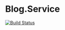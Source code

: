 # Blog.Service

[![Build Status](https://dev.azure.com/catlien/Blog/_apis/build/status/ztytotoro.Blog.Service?branchName=dev)](https://dev.azure.com/catlien/Blog/_build/latest?definitionId=5&branchName=dev)
